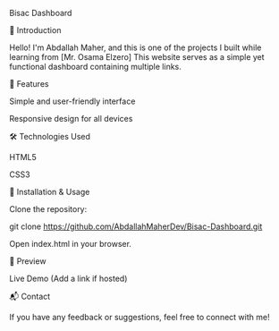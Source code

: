 Bisac Dashboard

🌟 Introduction

Hello! I'm Abdallah Maher, and this is one of the projects I built while learning from [Mr. Osama Elzero]
This website serves as a simple yet functional dashboard containing multiple links.

🚀 Features


Simple and user-friendly interface

Responsive design for all devices

🛠 Technologies Used

HTML5

CSS3

📂 Installation & Usage

Clone the repository:

git clone https://github.com/AbdallahMaherDev/Bisac-Dashboard.git

Open index.html in your browser.

🎨 Preview

Live Demo (Add a link if hosted)

📬 Contact

If you have any feedback or suggestions, feel free to connect with me!


